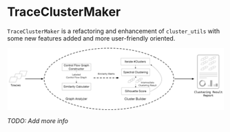 # TraceClusterMaker

`TraceClusterMaker` is a refactoring and enhancement of `cluster_utils` with some new features added and more user-friendly oriented.

<img src="./overview.png" width=640/>

*TODO: Add more info*